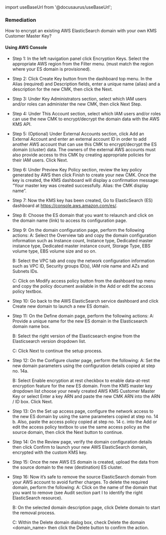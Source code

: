 import useBaseUrl from '@docusaurus/useBaseUrl';

### Remediation
How to encrypt an existing AWS ElasticSearch domain with your own KMS Customer Master Key?

#### Using AWS Console

- Step 1: In the left navigation panel click Encryption Keys. Select the appropriate AWS region from the Filter menu. (must match the region where your ES domain is provisioned).

- Step 2: Click Create Key button from the dashboard top menu. In the Alias (required) and Description fields, enter a unique name (alias) and a description for the new CMK, then click the Next.

- Step 3: Under Key Administrators section, select which IAM users and/or roles can administer the new CMK, then click Next Step.

- Step 4: Under This Account section, select which IAM users and/or roles can use the new CMK to encrypt/decrypt the domain data with the AWS KMS API.

- Step 5: (Optional) Under External Accounts section, click Add an External Account and enter an external account ID in order to add another AWS account that can use this CMK to encrypt/decrypt the ES domain (cluster) data. The owners of the external AWS accounts must also provide access to this CMK by creating appropriate policies for their IAM users. Click Next.

- Step 6: Under Preview Key Policy section, review the key policy generated by AWS then click Finish to create your new CMK. Once the key is created, the KMS dashboard will display a confirmation message: “Your master key was created successfully. Alias: the CMK display name”.

- Step 7: Now the KMS key has been created, Go to ElasticSearch (ES) dashboard at https://console.aws.amazon.com/es/.

- Step 8: Choose the ES domain that you want to relaunch and click on the domain name (link) to access its configuration page.

- Step 9: On the domain configuration page, perform the following actions:
	A: Select the Overview tab and copy the domain configuration information such as Instance count, Instance type, Dedicated master instance type, Dedicated master instance count, Storage Type, EBS volume type, EBS volume size and so on.
	
    B: Select the VPC tab and copy the network configuration information such as VPC ID, Security groups ID(s), IAM role name and AZs and Subnets IDs.
	
    C: Click on Modify access policy button from the dashboard top menu and copy the policy document available in the Add or edit the access policy textbox.

- Step 10: Go back to the AWS ElasticSearch service dashboard and click Create new domain to launch a new ES domain.

- Step 11: On the Define domain page, perform the following actions:
	A: Provide a unique name for the new ES domain in the Elasticsearch domain name box.
	
    B: Select the right version of the Elasticsearch engine from the Elasticsearch version dropdown list.
	
    C: Click Next to continue the setup process.

- Step 12: On the Configure cluster page, perform the following:
	A: Set the new domain parameters using the configuration details copied at step no. 14a.
	
    B: Select Enable encryption at rest checkbox to enable data-at-rest encryption feature for the new ES domain. From the KMS master key dropdown list choose your newly created AWS KMS Customer Master Key or select Enter a key ARN and paste the new CMK ARN into the ARN / ID box. Click Next.

- Step 13: On the Set up access page, configure the network access to the new ES domain by using the same parameters copied at step no. 14 b. Also, paste the access policy copied at step no. 14 c. into the Add or edit the access policy textbox to use the same access policy as the source domain, then click the Next button to continue.

- Step 14: On the Review page, verify the domain configuration details then click Confirm to launch your new AWS ElasticSearch domain, encrypted with the custom KMS key.

- Step 15: Once the new AWS ES domain is created, upload the data from the source domain to the new (destination) ES cluster.

- Step 16: Now it’s safe to remove the source ElasticSearch domain from your AWS account to avoid further charges. To delete the required domain, perform the following:
	A: Click on the name of the domain that you want to remove (see Audit section part I to identify the right ElasticSearch resource).
	
    B: On the selected domain description page, click Delete domain to start the removal process.
	
    C: Within the Delete domain dialog box, check Delete the domain <domain_name> then click the Delete button to confirm the action.
